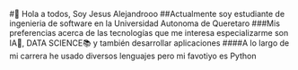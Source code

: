 #👋 Hola a todos, Soy Jesus Alejandrooo
##Actualmente soy estudiante de ingenieria de software en la Universidad Autonoma de Queretaro
###Mis preferencias acerca de las tecnologías que me interesa especializarme son IA🤖, DATA SCIENCE📚 y también desarrollar aplicaciones
####A lo largo de mi carrera he usado diversos lenguajes pero mi favotiyo es Python



<!---
JesusP5/JesusP5 is a ✨ special ✨ repository because its `README.md` (this file) appears on your GitHub profile.
You can click the Preview link to take a look at your changes.
--->
